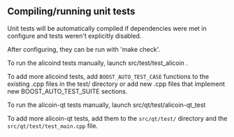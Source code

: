 Compiling/running unit tests
------------------------------------

Unit tests will be automatically compiled if dependencies were met in configure
and tests weren't explicitly disabled.

After configuring, they can be run with 'make check'.

To run the alicoind tests manually, launch src/test/test_alicoin .

To add more alicoind tests, add `BOOST_AUTO_TEST_CASE` functions to the existing
.cpp files in the test/ directory or add new .cpp files that
implement new BOOST_AUTO_TEST_SUITE sections.

To run the alicoin-qt tests manually, launch src/qt/test/alicoin-qt_test

To add more alicoin-qt tests, add them to the `src/qt/test/` directory and
the `src/qt/test/test_main.cpp` file.
